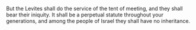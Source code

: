 But the Levites shall do the service of the tent of meeting, and they shall bear their iniquity. It shall be a perpetual statute throughout your generations, and among the people of Israel they shall have no inheritance.
